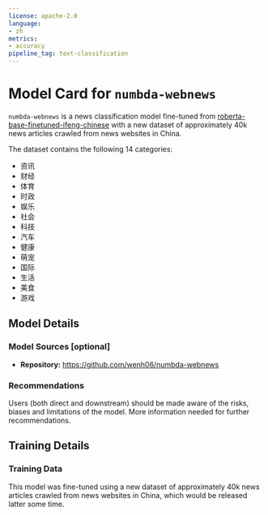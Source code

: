 ```yaml
---
license: apache-2.0
language:
- zh
metrics:
- accuracy
pipeline_tag: text-classification
---
```

# Model Card for `numbda-webnews`

<!-- Provide a quick summary of what the model is/does. -->

`numbda-webnews` is a news classification model fine-tuned from [roberta-base-finetuned-ifeng-chinese](https://huggingface.co/voidful/roberta-base-finetuned-ifeng-chinese) with a new dataset of approximately 40k news articles crawled from news websites in China.

The dataset contains the following 14 categories:

- 资讯
- 财经
- 体育
- 时政
- 娱乐
- 社会
- 科技
- 汽车
- 健康
- 萌宠
- 国际
- 生活
- 美食
- 游戏

## Model Details

### Model Sources [optional]

<!-- Provide the basic links for the model. -->

- **Repository:** <https://github.com/wenh06/numbda-webnews>

### Recommendations

<!-- This section is meant to convey recommendations with respect to the bias, risk, and technical limitations. -->

Users (both direct and downstream) should be made aware of the risks, biases and limitations of the model. More information needed for further recommendations.

## Training Details

### Training Data

<!-- This should link to a Dataset Card, perhaps with a short stub of information on what the training data is all about as well as documentation related to data pre-processing or additional filtering. -->

This model was fine-tuned using a new dataset of approximately 40k news articles crawled from news websites in China, which would be released latter some time.
